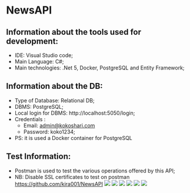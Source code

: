 # NewsAPI

## Information about the tools used for development:
- IDE: Visual Studio code;
- Main Language: C#;
- Main technologies: .Net 5, Docker, PostgreSQL and Entity Framework;

## Information about the DB:
- Type of Database: Relational DB;
- DBMS: PostgreSQL;
- Local login for DBMS: http://localhost:5050/login;
- Credentials : 
   - Email: admin@kokoshari.com 
   - Password: koko1234;
- PS: it is used a Docker container for PostgreSQL                           
## Test Information: 
- Postman is used to test the various operations offered by this API;
- NB: Disable SSL certificates to test on postman
https://github.com/kira001/NewsAPI
![](https://img.shields.io/github/stars/pandao/editor.md.svg) 
![](https://img.shields.io/github/forks/pandao/editor.md.svg) 
![](https://img.shields.io/github/tag/pandao/editor.md.svg) 
![](https://img.shields.io/github/release/pandao/editor.md.svg) 
![](https://img.shields.io/github/issues/pandao/editor.md.svg) 
![](https://img.shields.io/bower/v/editor.md.svg)
